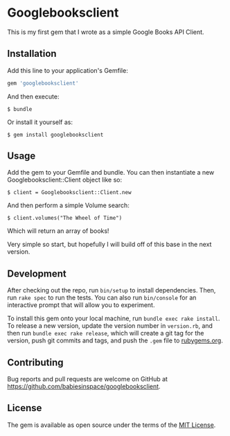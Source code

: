 # Googlebooksclient

This is my first gem that I wrote as a simple Google Books API Client.

## Installation

Add this line to your application's Gemfile:

```ruby
gem 'googlebooksclient'
```

And then execute:

    $ bundle

Or install it yourself as:

    $ gem install googlebooksclient

## Usage

Add the gem to your Gemfile and bundle. You can then instantiate a new Googlebooksclient::Client object like so:

    $ client = Googlebooksclient::Client.new

And then perform a simple Volume search:

    $ client.volumes("The Wheel of Time")

Which will return an array of books!

Very simple so start, but hopefully I will build off of this base in the next version.

## Development

After checking out the repo, run `bin/setup` to install dependencies. Then, run `rake spec` to run the tests. You can also run `bin/console` for an interactive prompt that will allow you to experiment.

To install this gem onto your local machine, run `bundle exec rake install`. To release a new version, update the version number in `version.rb`, and then run `bundle exec rake release`, which will create a git tag for the version, push git commits and tags, and push the `.gem` file to [rubygems.org](https://rubygems.org).

## Contributing

Bug reports and pull requests are welcome on GitHub at https://github.com/babiesinspace/googlebooksclient.

## License

The gem is available as open source under the terms of the [MIT License](https://opensource.org/licenses/MIT).
